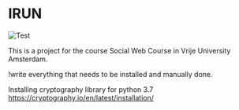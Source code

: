 # IRUN

![Test](https://github.com/cymtrick/socialweb/workflows/Python%20application/badge.svg)

This is a project for the course Social Web Course in Vrije University Amsterdam.


!write everything that needs to be installed and manually done.


Installing cryptography library for python 3.7 https://cryptography.io/en/latest/installation/